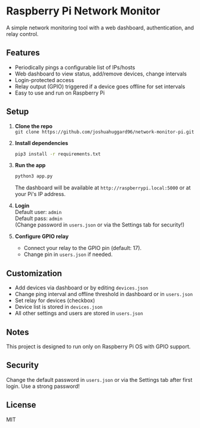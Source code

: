 # Raspberry Pi Network Monitor

A simple network monitoring tool with a web dashboard, authentication, and relay control.

## Features

- Periodically pings a configurable list of IPs/hosts
- Web dashboard to view status, add/remove devices, change intervals
- Login-protected access
- Relay output (GPIO) triggered if a device goes offline for set intervals
- Easy to use and run on Raspberry Pi

## Setup

1. **Clone the repo**  
   `git clone https://github.com/joshuahuggard96/network-monitor-pi.git`

2. **Install dependencies**  
   ```bash
   pip3 install -r requirements.txt
   ```

3. **Run the app**  
   ```bash
   python3 app.py
   ```
   The dashboard will be available at `http://raspberrypi.local:5000` or at your Pi's IP address.

4. **Login**  
   Default user: `admin`  
   Default pass: `admin`  
   (Change password in `users.json` or via the Settings tab for security!)

5. **Configure GPIO relay**  
   - Connect your relay to the GPIO pin (default: 17).
   - Change pin in `users.json` if needed.

## Customization

- Add devices via dashboard or by editing `devices.json`
- Change ping interval and offline threshold in dashboard or in `users.json`
- Set relay for devices (checkbox)
- Device list is stored in `devices.json`
- All other settings and users are stored in `users.json`

## Notes

This project is designed to run only on Raspberry Pi OS with GPIO support.

## Security

Change the default password in `users.json` or via the Settings tab after first login.
Use a strong password!

## License

MIT
